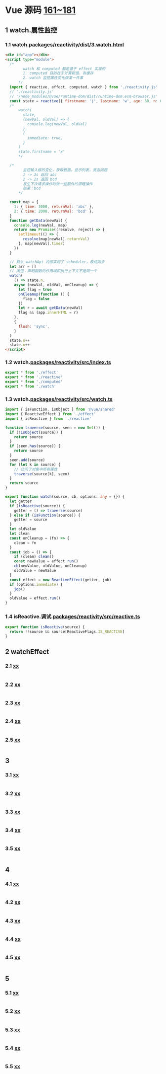 # Vue 源码 [161~181](https://www.processon.com/mindmap/63ac109f6592974cd49ff115)

## 1 watch.属性监控

### 1.1 watch.[packages/reactivity/dist/3.watch.html](../../public/example/1.vue3.base/packages/reactivity/dist/3.watch.html)

```html
<div id="app"></div>
<script type="module">
  /*
        watch 和 computed 都是基于 effect 实现的
        1. computed 目的在于计算新值，有缓存
        2. watch 监控属性变化做某一件事
      */
  import { reactive, effect, computed, watch } from './reactivity.js'
  // './reactivity.js'
  // '/node_modules/@vue/runtime-dom/dist/runtime-dom.esm-browser.js'
  const state = reactive({ firstname: 'j', lastname: 'w', age: 30, n: 0 })
  /*
      watch(
        state,
        (newVal, oldVal) => {
          console.log(newVal, oldVal)
        },
        {
          immediate: true,
        }
      )
      state.firstname = 'x'
      */

  /*
        监控输入框的变化，获取数据，显示列表，竞态问题
        1 -> 3s 返回 abc
        2 -> 2s 返回 bcd
        发生下次请求操作时做一些额外的清理操作
        结果：bcd
      */

  const map = {
    1: { time: 3000, returnVal: 'abc' },
    2: { time: 2000, returnVal: 'bcd' },
  }
  function getData(newVal) {
    console.log(newVal, map)
    return new Promise((resolve, reject) => {
      setTimeout(() => {
        resolve(map[newVal].returnVal)
      }, map[newVal].timer)
    })
  }

  // 默认 watchApi 内部实现了 scheduler，改成同步
  let arr = []
  // 闭包：声明函数的作用域和执行上下文不是同一个
  watch(
    () => state.n,
    async (newVal, oldVal, onCleanup) => {
      let flag = true
      onCleanup(function () {
        flag = false
      })
      let r = await getData(newVal)
      flag && (app.innerHTML = r)
    },
    {
      flush: 'sync',
    }
  )
  state.n++
  state.n++
</script>
```

### 1.2 watch.[packages/reactivity/src/index.ts](../../public/example/1.vue3.base/packages/reactivity/src/index.ts)

```ts
export * from './effect'
export * from './reactive'
export * from './computed'
export * from './watch'
```

### 1.3 watch.[packages/reactivity/src/watch.ts](../../public/example/1.vue3.base/packages/reactivity/src/watch.ts)

```ts
import { isFunction, isObject } from '@vue/shared'
import { ReactiveEffect } from './effect'
import { isReactive } from './reactive'

function traverse(source, seen = new Set()) {
  if (!isObject(source)) {
    return source
  }
  if (seen.has(source)) {
    return source
  }
  seen.add(source)
  for (let k in source) {
    // 访问了对象中所有属性
    traverse(source[k], seen)
  }
  return source
}

export function watch(source, cb, options: any = {}) {
  let getter
  if (isReactive(source)) {
    getter = () => traverse(source)
  } else if (isFunction(source)) {
    getter = source
  }
  let oldValue
  let clean
  const onCleanup = (fn) => {
    clean = fn
  }
  const job = () => {
    if (clean) clean()
    const newValue = effect.run()
    cb(newValue, oldValue, onCleanup)
    oldValue = newValue
  }
  const effect = new ReactiveEffect(getter, job)
  if (options.immediate) {
    job()
  }
  oldValue = effect.run()
}
```

### 1.4 isReactive.调试.[packages/reactivity/src/reactive.ts](../../public/example/1.vue3.base/packages/reactivity/src/reactive.ts)

```ts
export function isReactive(source) {
  return !!source && source[ReactiveFlags.IS_REACTIVE]
}
```

## 2 watchEffect

### 2.1 [xx](../../public/example/1.vue3.base/xx)

```ts

```

### 2.2 [xx](../../public/example/1.vue3.base/xx)

```ts

```

### 2.3 [xx](../../public/example/1.vue3.base/xx)

```ts

```

### 2.4 [xx](../../public/example/1.vue3.base/xx)

```ts

```

### 2.5 [xx](../../public/example/1.vue3.base/xx)

```ts

```

## 3

### 3.1 [xx](../../public/example/1.vue3.base/xx)

```ts

```

### 3.2 [xx](../../public/example/1.vue3.base/xx)

```ts

```

### 3.3 [xx](../../public/example/1.vue3.base/xx)

```ts

```

### 3.4 [xx](../../public/example/1.vue3.base/xx)

```ts

```

### 3.5 [xx](../../public/example/1.vue3.base/xx)

```ts

```

## 4

### 4.1 [xx](../../public/example/1.vue3.base/xx)

```ts

```

### 4.2 [xx](../../public/example/1.vue3.base/xx)

```ts

```

### 4.3 [xx](../../public/example/1.vue3.base/xx)

```ts

```

### 4.4 [xx](../../public/example/1.vue3.base/xx)

```ts

```

### 4.5 [xx](../../public/example/1.vue3.base/xx)

```ts

```

## 5

### 5.1 [xx](../../public/example/1.vue3.base/xx)

```ts

```

### 5.2 [xx](../../public/example/1.vue3.base/xx)

```ts

```

### 5.3 [xx](../../public/example/1.vue3.base/xx)

```ts

```

### 5.4 [xx](../../public/example/1.vue3.base/xx)

```ts

```

### 5.5 [xx](../../public/example/1.vue3.base/xx)

```ts

```
